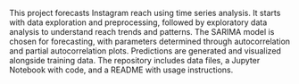 This project forecasts Instagram reach using time series analysis. It starts with data exploration and preprocessing, followed by exploratory data analysis to understand reach trends and patterns. The SARIMA model is chosen for forecasting, with parameters determined through autocorrelation and partial autocorrelation plots. Predictions are generated and visualized alongside training data. The repository includes data files, a Jupyter Notebook with code, and a README with usage instructions.
